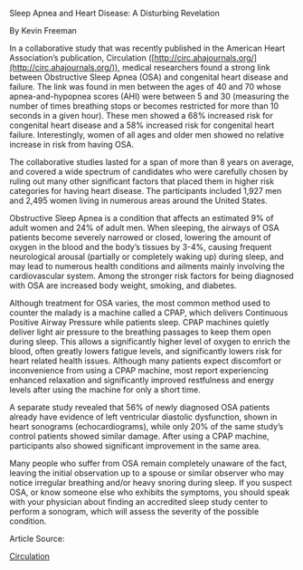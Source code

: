 Sleep Apnea and Heart Disease: A Disturbing Revelation

By Kevin Freeman

In a collaborative study that was recently published in the American Heart Association’s publication, Circulation ([http://circ.ahajournals.org/](http://circ.ahajournals.org/)), medical researchers found a strong link between Obstructive Sleep Apnea (OSA) and congenital heart disease and failure. The link was found in men between the ages of 40 and 70 whose apnea-and-hypopnea scores (AHI) were between 5 and 30 (measuring the number of times breathing stops or becomes restricted for more than 10 seconds in a given hour). These men showed a 68% increased risk for congenital heart disease and a 58% increased risk for congenital heart failure. Interestingly, women of all ages and older men showed no relative increase in risk from having OSA. 

The collaborative studies lasted for a span of more than 8 years on average, and covered a wide spectrum of candidates who were carefully chosen by ruling out many other significant factors that placed them in higher risk categories for having heart disease. The participants included 1,927 men and 2,495 women living in numerous areas around the United States. 

Obstructive Sleep Apnea is a condition that affects an estimated 9% of adult women and 24% of adult men. When sleeping, the airways of OSA patients become severely narrowed or closed, lowering the amount of oxygen in the blood and the body’s tissues by 3-4%, causing frequent neurological arousal (partially or completely waking up) during sleep, and may lead to numerous health conditions and ailments mainly involving the cardiovascular system. Among the stronger risk factors for being diagnosed with OSA are increased body weight, smoking, and diabetes. 

Although treatment for OSA varies, the most common method used to counter the malady is a machine called a CPAP, which delivers Continuous Positive Airway Pressure while patients sleep. CPAP machines quietly deliver light air pressure to the breathing passages to keep them open during sleep. This allows a significantly higher level of oxygen to enrich the blood, often greatly lowers fatigue levels, and significantly lowers risk for heart related health issues. Although many patients expect discomfort or inconvenience from using a CPAP machine, most report experiencing enhanced relaxation and significantly improved restfulness and energy levels after using the machine for only a short time.

A separate study revealed that 56% of newly diagnosed OSA patients already have evidence of left ventricular diastolic dysfunction, shown in heart sonograms (echocardiograms), while only 20% of the same study’s control patients showed similar damage. After using a CPAP machine, participants also showed significant improvement in the same area. 

Many people who suffer from OSA remain completely unaware of the fact, leaving the initial observation up to a spouse or similar observer who may notice irregular breathing and/or heavy snoring during sleep. If you suspect OSA, or know someone else who exhibits the symptoms, you should speak with your physician about finding an accredited sleep study center to perform a sonogram, which will assess the severity of the possible condition. 

Article Source: 

[Circulation](http://circ.ahajournals.org/cgi/content/full/122/4/352)

